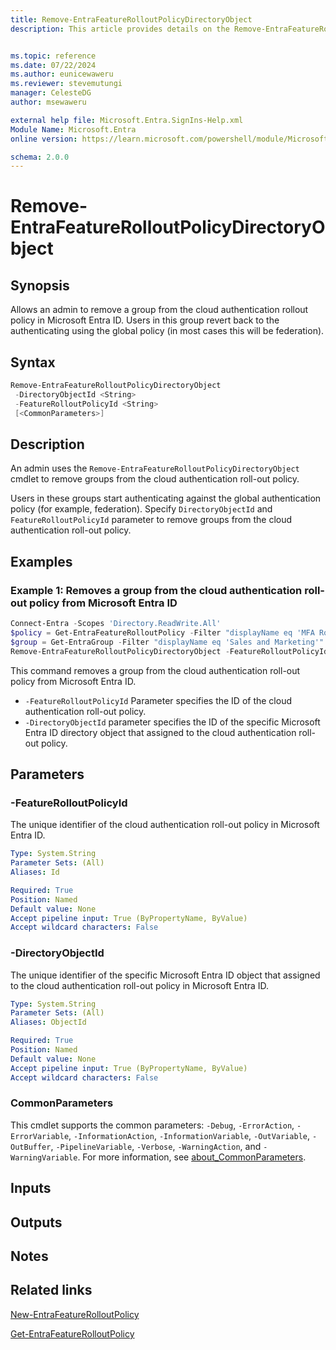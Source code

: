 ```yaml
---
title: Remove-EntraFeatureRolloutPolicyDirectoryObject
description: This article provides details on the Remove-EntraFeatureRolloutPolicyDirectoryObject command.


ms.topic: reference
ms.date: 07/22/2024
ms.author: eunicewaweru
ms.reviewer: stevemutungi
manager: CelesteDG
author: msewaweru

external help file: Microsoft.Entra.SignIns-Help.xml
Module Name: Microsoft.Entra
online version: https://learn.microsoft.com/powershell/module/Microsoft.Entra/Remove-EntraFeatureRolloutPolicyDirectoryObject

schema: 2.0.0
---
```


# Remove-EntraFeatureRolloutPolicyDirectoryObject

## Synopsis

Allows an admin to remove a group from the cloud authentication rollout policy in Microsoft Entra ID.
Users in this group revert back to the authenticating using the global policy (in most cases this will be federation).

## Syntax

```powershell
Remove-EntraFeatureRolloutPolicyDirectoryObject
 -DirectoryObjectId <String>
 -FeatureRolloutPolicyId <String>
 [<CommonParameters>]
```

## Description

An admin uses the `Remove-EntraFeatureRolloutPolicyDirectoryObject` cmdlet to remove groups from the cloud authentication roll-out policy.

Users in these groups start authenticating against the global authentication policy (for example,
federation). Specify `DirectoryObjectId` and `FeatureRolloutPolicyId` parameter to remove groups from the cloud authentication roll-out policy.

## Examples

### Example 1: Removes a group from the cloud authentication roll-out policy from Microsoft Entra ID

```powershell
Connect-Entra -Scopes 'Directory.ReadWrite.All'
$policy = Get-EntraFeatureRolloutPolicy -Filter "displayName eq 'MFA Rollout Policy'"
$group = Get-EntraGroup -Filter "displayName eq 'Sales and Marketing'"
Remove-EntraFeatureRolloutPolicyDirectoryObject -FeatureRolloutPolicyId $policy.Id  -DirectoryObjectId $group.Id
```

This command removes a group from the cloud authentication roll-out policy from Microsoft Entra ID.

- `-FeatureRolloutPolicyId` Parameter specifies the ID of the cloud authentication roll-out policy.
- `-DirectoryObjectId` parameter specifies the ID of the specific Microsoft Entra ID directory object that assigned to the cloud authentication roll-out policy.

## Parameters

### -FeatureRolloutPolicyId

The unique identifier of the cloud authentication roll-out policy in Microsoft Entra ID.

```yaml
Type: System.String
Parameter Sets: (All)
Aliases: Id

Required: True
Position: Named
Default value: None
Accept pipeline input: True (ByPropertyName, ByValue)
Accept wildcard characters: False
```

### -DirectoryObjectId

The unique identifier of the specific Microsoft Entra ID object that assigned to the cloud authentication roll-out policy in Microsoft Entra ID.

```yaml
Type: System.String
Parameter Sets: (All)
Aliases: ObjectId

Required: True
Position: Named
Default value: None
Accept pipeline input: True (ByPropertyName, ByValue)
Accept wildcard characters: False
```

### CommonParameters

This cmdlet supports the common parameters: `-Debug`, `-ErrorAction`, `-ErrorVariable`, `-InformationAction`, `-InformationVariable`, `-OutVariable`, `-OutBuffer`, `-PipelineVariable`, `-Verbose`, `-WarningAction`, and `-WarningVariable`. For more information, see [about_CommonParameters](https://go.microsoft.com/fwlink/?LinkID=113216).

## Inputs

## Outputs

## Notes

## Related links

[New-EntraFeatureRolloutPolicy](New-EntraFeatureRolloutPolicy.md)

[Get-EntraFeatureRolloutPolicy](Get-EntraFeatureRolloutPolicy.md)

